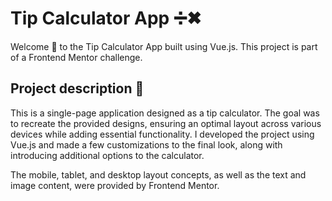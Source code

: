 # Tip Calculator App ➗✖

Welcome 👋 to the Tip Calculator App built using Vue.js. This project is part of a Frontend Mentor challenge.

## Project description 📜

This is a single-page application designed as a tip calculator. The goal was to recreate the provided designs, ensuring an optimal layout across various devices while adding essential functionality. I developed the project using Vue.js and made a few customizations to the final look, along with introducing additional options to the calculator.

The mobile, tablet, and desktop layout concepts, as well as the text and image content, were provided by Frontend Mentor.
